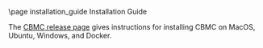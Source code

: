 \page installation_guide Installation Guide

The [CBMC release page](https://github.com/diffblue/cbmc/releases/latest)
gives instructions for installing CBMC on MacOS, Ubuntu, Windows, and
Docker.
